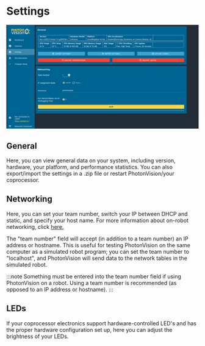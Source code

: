 # Settings

![settings page](assets/settings.png)


## General

Here, you can view general data on your system, including version, hardware, your platform, and performance statistics. You can also export/import the settings in a .zip file or restart PhotonVision/your coprocessor.

## Networking

Here, you can set your team number, switch your IP between DHCP and static, and specify your host name. For more information about on-robot networking, click [here.](https://docs.wpilib.org/en/latest/docs/networking/networking-introduction/networking-basics.html)

The "team number" field will accept (in addition to a team number) an IP address or hostname. This is useful for testing PhotonVision on the same computer as a simulated robot program;
you can set the team number to "localhost", and PhotonVision will send data to the network tables in the simulated robot.

:::note
Something must be entered into the team number field if using PhotonVision on a robot. Using a team number is recommended (as opposed to an IP address or hostname).
:::

## LEDs

If your coprocessor electronics support hardware-controlled LED's and has the proper hardware configuration set up, here you can adjust the brightness of your LEDs.
